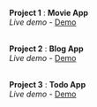 **Project 1** : **Movie App**
<br> 
*Live demo* - [Demo](https://vercel.com/pappu-kumars-projects/milestone-exam-2/516Zas28QziXxC48wuGw4m6dNoZx)
<br> 
<br> 

**Project 2** : **Blog App**
<br> 
*Live demo* - [Demo](https://milestone-exam-2-z615.vercel.app/)
<br> 
<br> 

**Project 3** : **Todo App**
<br> 
*Live demo* - [Demo](https://todo-lime-nine.vercel.app/)
<br> 
